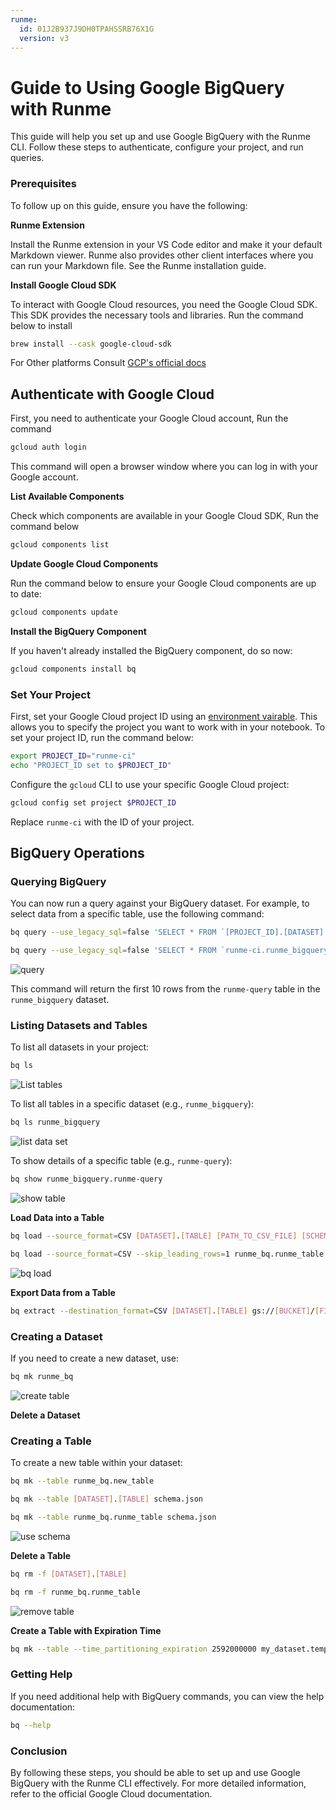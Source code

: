 ```yaml
---
runme:
  id: 01J2B937J9DH0TPAHSSRB76X1G
  version: v3
---
```


# Guide to Using Google BigQuery with Runme

This guide will help you set up and use Google BigQuery with the Runme CLI. Follow these steps to authenticate, configure your project, and run queries.

### Prerequisites

To follow up on this guide, ensure you have the following:

**Runme Extension**

Install the Runme extension in your VS Code editor and make it your default Markdown viewer. Runme also provides other client interfaces where you can run your Markdown file. See the Runme installation guide.

**Install Google Cloud SDK**

To interact with Google Cloud resources, you need the Google Cloud SDK. This SDK provides the necessary tools and libraries. Run the command below to install

```sh {"id":"01J2B9V1NA28V0KFGPAYZP10V0"}
brew install --cask google-cloud-sdk
```

For Other platforms Consult [GCP's official docs](https://cloud.google.com/sdk/docs/install)

## Authenticate with Google Cloud

First, you need to authenticate your Google Cloud account, Run the command

```sh {"id":"01J2B937J9DH0TPAHSRX57KFSZ"}
gcloud auth login
```

This command will open a browser window where you can log in with your Google account.

**List Available Components**

Check which components are available in your Google Cloud SDK, Run the command below

```sh {"id":"01J2B937J9DH0TPAHSS05NY5CD"}
gcloud components list
```

**Update Google Cloud Components**

Run the command below to ensure your Google Cloud components are up to date:

```sh {"id":"01J2B937J9DH0TPAHSS26D4ST8"}
gcloud components update
```

**Install the BigQuery Component**

If you haven't already installed the BigQuery component, do so now:

```sh {"id":"01J2B937J9DH0TPAHSS5X947XP"}
gcloud components install bq
```

### Set Your Project

First, set your Google Cloud project ID using an [environment vairable](../getting-started/features#environment-variable-prompts). This allows you to specify the project you want to work with in your notebook. To set your project ID, run the command below:

```sh {"id":"01J2B992A1G2K3PT40FDHV4QZ9"}
export PROJECT_ID="runme-ci"
echo "PROJECT_ID set to $PROJECT_ID"
```

Configure the `gcloud` CLI to use your specific Google Cloud project:

```sh {"id":"01J2B937J9DH0TPAHSS7M7C8P5"}
gcloud config set project $PROJECT_ID
```

Replace `runme-ci` with the ID of your project.

## BigQuery Operations

### Querying BigQuery

You can now run a query against your BigQuery dataset. For example, to select data from a specific table, use the following command:

```sh {"id":"01J2BC81H7AVSXV28Z52C1QYM9"}
bq query --use_legacy_sql=false 'SELECT * FROM `[PROJECT_ID].[DATASET].[TABLE]` LIMIT 10'
```

```sh {"id":"01J2B937J9DH0TPAHSS8TSGV9W"}
bq query --use_legacy_sql=false 'SELECT * FROM `runme-ci.runme_bigquery.runme-query` LIMIT 10'
```

![query](../../static/img/guide-page/runme-bq-query.png)

This command will return the first 10 rows from the `runme-query` table in the `runme_bigquery` dataset.

### Listing Datasets and Tables

To list all datasets in your project:

```sh {"id":"01J2B937J9DH0TPAHSSCE4YYGS"}
bq ls
```

![List tables](../../static/img/guide-page/runme-bq-ls.png)

To list all tables in a specific dataset (e.g., `runme_bigquery`):

```sh {"id":"01J2B937J9DH0TPAHSSDVX8AD6"}
bq ls runme_bigquery
```

![list data set](../../static/img/guide-page/runme-list-bigquery.png)

To show details of a specific table (e.g., `runme-query`):

```sh {"id":"01J2B937J9DH0TPAHSSGGCRD0W"}
bq show runme_bigquery.runme-query
```

![show table](../../static/img/guide-page/runme-show-bigquery.png)

**Load Data into a Table**

```sh {"id":"01J2BCAB5QYAHCBFDK5JRSCR8G"}
bq load --source_format=CSV [DATASET].[TABLE] [PATH_TO_CSV_FILE] [SCHEMA]
```

```sh {"id":"01J2BH3RJYZVD6XRAHQ198FVD5"}
bq load --source_format=CSV --skip_leading_rows=1 runme_bq.runme_table ./101.csv ./schema.json
```

![bq load](../../static/img/guide-page/runme-bq-load.png)

**Export Data from a Table**

```sh {"id":"01J2BCARNPK25F2YAPAZ22GHK8"}
bq extract --destination_format=CSV [DATASET].[TABLE] gs://[BUCKET]/[FILE_NAME].csv
```

### Creating a Dataset

If you need to create a new dataset, use:

```sh {"id":"01J2B937J9DH0TPAHSSH4MHA49"}
bq mk runme_bq
```

![create table](../../static/img/guide-page/runme-create-table.png)

**Delete a Dataset**

### Creating a Table

To create a new table within your dataset:

```sh {"id":"01J2B937J9DH0TPAHSSKJSA3RH"}
bq mk --table runme_bq.new_table
```

```sh {"id":"01J2BCDZYCG9HJ1CY1J4W1RXAG"}
bq mk --table [DATASET].[TABLE] schema.json

```

```sh {"id":"01J2BEKT3ZJ208SC046E6F8THW"}
bq mk --table runme_bq.runme_table schema.json
```

![use schema](../../static/img/guide-page/runme_bigquery-schema.png)

**Delete a Table**

```sh {"id":"01J2BCCW3DTQ090CY0PGSGT5FZ"}
bq rm -f [DATASET].[TABLE]
```

```sh {"id":"01J2BEWCS160J7V3HCETZH6MNZ"}
bq rm -f runme_bq.runme_table
```

![remove table](../../static/img/guide-page/runme-bigquery-remove-table.png)

**Create a Table with Expiration Time**

```sh {"id":"01J2BCGHCEX7XV8EZAG9DC02D3"}
bq mk --table --time_partitioning_expiration 2592000000 my_dataset.temporary_data schema.json
```

### Getting Help

If you need additional help with BigQuery commands, you can view the help documentation:

```sh {"id":"01J2B937J9DH0TPAHSSMS5B4AF"}
bq --help
```

### Conclusion

By following these steps, you should be able to set up and use Google BigQuery with the Runme CLI effectively. For more detailed information, refer to the official Google Cloud documentation.
